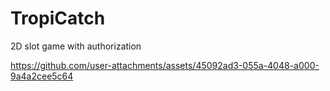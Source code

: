 # TropiCatch
 2D slot game with authorization


https://github.com/user-attachments/assets/45092ad3-055a-4048-a000-9a4a2cee5c64

